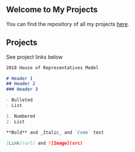 ## Welcome to My Projects

You can find the repository of all my projects [here](https://github.com/ScottOnestak?tab=repositories).

## Projects

See project links below

```markdown
2018 House of Representatives Model

# Header 1
## Header 2
### Header 3

- Bulleted
- List

1. Numbered
2. List

**Bold** and _Italic_ and `Code` text

[Link](url) and ![Image](src)
```
